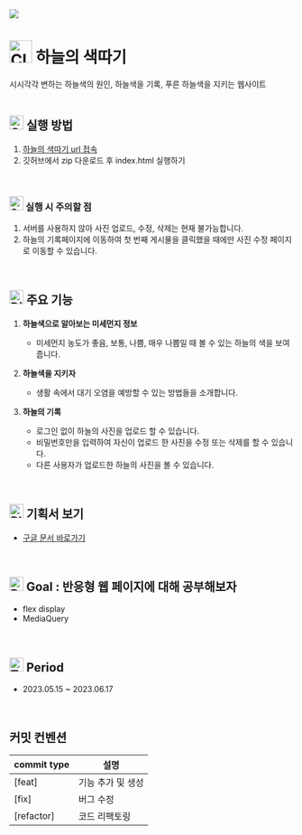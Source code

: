 <img src="https://capsule-render.vercel.app/api?type=waving&color=247CFF&height=150&section=header" />

# <img src="https://raw.githubusercontent.com/Tarikul-Islam-Anik/Animated-Fluent-Emojis/master/Emojis/Travel%20and%20places/Cloud.png" alt="Cloud" width="40" height="40" /> 하늘의 색따기
시시각각 변하는 하늘색의 원인, 하늘색을 기록, 푸른 하늘색을 지키는 웹사이트 
<br><br>

## <img src="https://raw.githubusercontent.com/Tarikul-Islam-Anik/Animated-Fluent-Emojis/master/Emojis/Activities/Crystal%20Ball.png" alt="Crystal Ball" width="25" height="25" /> 실행 방법
1. [하늘의 색따기 url 접속](https://the-color-of-the-sky.netlify.app/)
2. 깃허브에서 zip 다운로드 후 index.html 실행하기
<br>

### <img src="https://raw.githubusercontent.com/Tarikul-Islam-Anik/Animated-Fluent-Emojis/master/Emojis/Travel%20and%20places/Cyclone.png" alt="Cyclone" width="25" height="25" /> 실행 시 주의할 점
1. 서버를 사용하지 않아 사진 업로드, 수정, 삭제는 현재 불가능합니다.
2. 하늘의 기록페이지에 이동하여 첫 번째 게시물을 클릭했을 때에만 사진 수정 페이지로 이동할 수 있습니다.
<br>

## <img src="https://raw.githubusercontent.com/Tarikul-Islam-Anik/Animated-Fluent-Emojis/master/Emojis/Activities/Diamond%20Suit.png" alt="Diamond Suit" width="25" height="25" /> 주요 기능
1. **하늘색으로 알아보는 미세먼지 정보**
    - 미세먼지 농도가 좋음, 보통, 나쁨, 매우 나쁨일 때 볼 수 있는 하늘의 색을 보여줍니다.

2. **하늘색을 지키자**
    - 생활 속에서 대기 오염을 예방할 수 있는 방법들을 소개합니다.

3. **하늘의 기록**
    - 로그인 없이 하늘의 사진을 업로드 할 수 있습니다. 
    - 비밀번호만을 입력하여 자신이 업로드 한 사진을 수정 또는 삭제를 할 수 있습니다.
    - 다른 사용자가 업로드한 하늘의 사진을 볼 수 있습니다.
<br>

## <img src="https://raw.githubusercontent.com/Tarikul-Islam-Anik/Animated-Fluent-Emojis/master/Emojis/Objects/Black%20Nib.png" alt="Black Nib" width="25" height="25" /> 기획서 보기
- [구글 문서 바로가기](https://docs.google.com/document/d/13D0j5YN-TTzN4FYnzrDF-vdpWnDjXr0rvUbGhKIBH0o/edit?usp=sharing)
<br>

## <img src="https://raw.githubusercontent.com/Tarikul-Islam-Anik/Animated-Fluent-Emojis/master/Emojis/Activities/Bullseye.png" alt="Bullseye" width="25" height="25" /> Goal : 반응형 웹 페이지에 대해 공부해보자
- flex display
- MediaQuery
<br>

## <img src="https://raw.githubusercontent.com/Tarikul-Islam-Anik/Animated-Fluent-Emojis/master/Emojis/Travel%20and%20places/Ten%20O%E2%80%99Clock.png" alt="Ten O’Clock" width="25" height="25" /> Period
- 2023.05.15 ~ 2023.06.17
<br>

## 커밋 컨벤션 
|commit type|설명|
|-----------|----|
|[feat]|기능 추가 및 생성|
|[fix]|버그 수정|
|[refactor]|코드 리팩토링|

